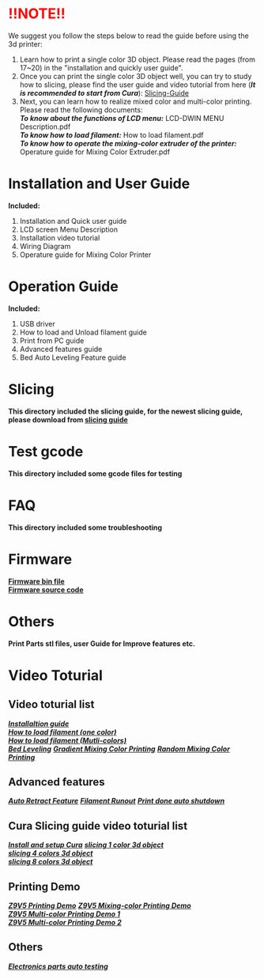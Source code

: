 # <font color=red>!!NOTE!!</font>
We suggest you follow the steps below to read the guide before using the 3d printer:
1. Learn how to print a single color 3D object. Please read the pages (from 17~20) in the "installation and quickly user guide".   
2. Once you can print the single color 3D object well, you can try to study how to slicing, please find the user guide and video tutorial from here (***It is recommended to start from Cura***): [Slicing-Guide](https://github.com/ZONESTAR3D/Slicing-Guide)  
3.  Next, you can learn how to realize mixed color and multi-color printing. Please read the following documents:  
***To know about the functions of LCD menu:*** LCD-DWIN MENU Description.pdf  
***To know how to load filament:*** How to load filament.pdf  
***To know how to operate the mixing-color extruder of the printer:*** Operature guide for Mixing Color Extruder.pdf  

# Installation and User Guide 
**Included:**  
1. Installation and Quick user guide  
2. LCD screen Menu Description  
3. Installation video tutorial  
4. Wiring Diagram  
5. Operature guide for Mixing Color Printer    

# Operation Guide
**Included:**  
1. USB driver  
2. How to load and Unload filament guide  
3. Print from PC guide  
4. Advanced features guide  
5. Bed Auto Leveling Feature guide  

# Slicing
**This directory included the slicing guide, for the newest slicing guide, please download from [slicing guide ](https://github.com/ZONESTAR3D/Slicing-Guide)**

# Test gcode
**This directory included some gcode files for testing**  

# FAQ
**This directory included some troubleshooting**

# Firmware
**[Firmware bin file](https://github.com/ZONESTAR3D/Firmware/tree/master/Z9/Z9V5)**   
**[Firmware source code](https://github.com/ZONESTAR3D/source-code-for-3d-printer)**  

# Others
**Print Parts stl files, user Guide for Improve features etc.**

# Video Toturial  
## Video toturial list
[***Installaltion guide***](https://youtu.be/i57R1NDj2d4)  
[***How to load filament (one color)***](https://youtu.be/W1_XiT4g9kg)  
[***How to load filament (Mutli-colors)***](https://youtu.be/Rsd8GYrEVCQ)  
[***Bed Leveling***](https://youtu.be/lgYZA-pzMsM)
[***Gradient Mixing Color Printing***](https://youtu.be/agj3J1HBDt8)
[***Random Mixing Color Printing***](https://youtu.be/qvT_BX4C2Rk)

## Advanced features
[***Auto Retract Feature***](https://youtu.be/4HVIGxZfM80)
[***Filament Runout***](https://youtu.be/viTvzIskwY8)
[***Print done auto shutdown***](https://youtu.be/hXzHtXrX1X0)

## Cura Slicing guide video toturial list
[***Install and setup Cura***](https://youtu.be/h2GynyUo7wQ) 
[***slicing 1 color 3d object***](https://youtu.be/UDgjGRFrELc)  
[***slicing 4 colors 3d object***](https://youtu.be/hP6Socp-Cz0)    
[***slicing 8 colors 3d object***](https://youtu.be/qQ6UnTysqK0)      
## Printing Demo
[***Z9V5 Printing Demo***](https://youtu.be/1P68SxGHM80)
[***Z9V5 Mixing-color Printing Demo***](https://youtu.be/iBo0EMtFLk8)  
[***Z9V5 Multi-color Printing Demo 1***](https://youtu.be/bSh27IySkbw)  
[***Z9V5 Multi-color Printing Demo 2***](https://youtu.be/iPFsYml2DOk)  
## Others
[***Electronics parts auto testing***](https://youtu.be/SJLbP9QYwBE)  